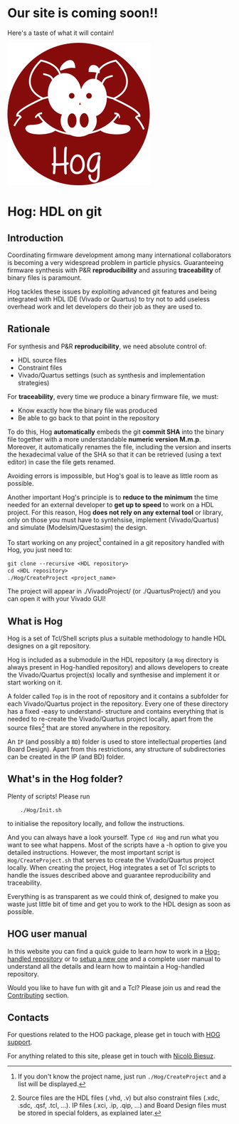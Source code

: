 # Our site is coming soon!!
Here's a taste of what it will contain!

![](./custom/assets/images/hog.png) 

# Hog: HDL on git

## Introduction
Coordinating firmware development among many international collaborators is becoming a very widespread problem in particle physics. Guaranteeing firmware synthesis with P&R **reproducibility** and assuring **traceability** of binary files is paramount.

Hog tackles these issues by exploiting advanced git features and being integrated with HDL IDE (Vivado or Quartus) to try not to add useless overhead work and let developers do their job as they are used to.

## Rationale
For synthesis and P&R **reproducibility**, we need absolute control of:

- HDL source files
- Constraint files
- Vivado/Quartus settings (such as synthesis and implementation strategies)

For **traceability**, every time we produce a binary firmware file, we must:

- Know exactly how the binary file was produced
- Be able to go back to that point in the repository

To do this, Hog **automatically** embeds the git **commit SHA** into the binary file together with a more understandable **numeric version** __M.m.p__. Moreover, it automatically renames the file, including the version and inserts the hexadecimal value of the SHA so that it can be retrieved (using a text editor) in case the file gets renamed.

Avoiding errors is impossible, but Hog's goal is to leave as little room as possible.

Another important Hog's principle is to **reduce to the minimum** the time needed for an external developer to **get up to speed** to work on a HDL project. For this reason, Hog **does not rely on any external tool** or library, only on those you must have to syntehsise, implement (Vivado/Quartus) and simulate (Modelsim/Questasim) the design.

To start working on any project[^1] contained in a git repository handled with Hog, you just need to:

```console
git clone --recursive <HDL repository>
cd <HDL repository>
./Hog/CreateProject <project_name>
```
The project will appear in ./VivadoProject/<project>  (or ./QuartusProject/<project>) and you can open it with your Vivado GUI!

[^1]: If you don't know the project name, just run `./Hog/CreateProject` and a list will be displayed.


## What is Hog
Hog is a set of Tcl/Shell scripts plus a suitable methodology to handle HDL designes on a git repository.


Hog is included as a submodule in the HDL repository (a `Hog` directory is always present in Hog-handled repository) and allows developers to create the Vivado/Quartus project(s) locally and synthesise and implement it or start working on it.

A folder called `Top` is in the root of repository and it contains a subfolder for each Vivado/Quartus project in the repository. Every one of these directory has a fixed -easy to understand- structure and contains everything that is needed to re-create the Vivado/Quartus project locally, apart from the source files[^2] that are stored anywhere in the repository.
[^2]:Source files are the HDL files (.vhd, .v) but also constraint files (.xdc, .sdc, .qsf, .tcl, ...). IP files (.xci, .ip, .qip, ...) and Board Design files must be stored in special folders, as explained later.

An `IP` (and possibly a `BD`) folder is used to store intellectual properties (and Board Design). Apart from this restrictions, any structure of subdirectories can be created in the IP (and BD) folder.

## What's in the Hog folder?
Plenty of scripts! Please run
```console
	./Hog/Init.sh
```
to initialise the repository locally, and follow the instructions.

And you can always have a look yourself. Type `cd Hog` and run what you want to see what happens. Most of the scripts have a -h option to give you detailed instructions.
However, the most important script is `Hog/CreateProject.sh` that serves to create the Vivado/Quartus project locally. When creating the project, Hog integrates a set of Tcl scripts to handle the issues described above and guarantee reproducibility and traceability.

Everything is as transparent as we could think of, designed to make you waste just little bit of time and get you to work to the HDL design as soon as possible.


## HOG user manual

In this website you can find a quick guide to learn how to work in a [Hog-handled repository](01-Getting-Started/01-existingProjects) or to [setup a new one](01-Getting-Started/03-setupNewHogProject) and a complete user manual to understand all the details and learn how to maintain a Hog-handled repository.

Would you like to have fun with git and a Tcl? Please join us and read the [Contributing](03-Contributing) section.

## Contacts

For questions related to the HOG package, please get in touch with [HOG support](mailto:hog@cern.ch).

For anything related to this site, please get in touch with [Nicolò Biesuz](mailto:nbiesuz@cern.ch).

